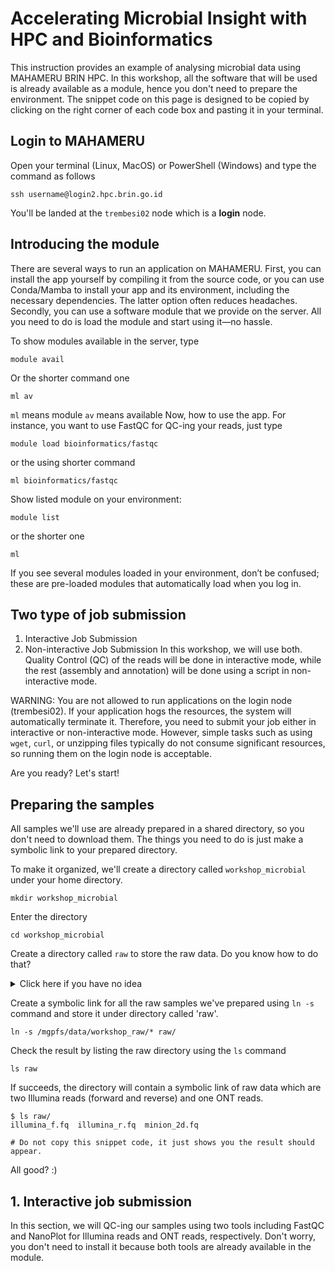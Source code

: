# Accelerating Microbial Insight with HPC and Bioinformatics

This instruction provides an example of analysing microbial data using MAHAMERU BRIN HPC. In this workshop, all the software that will be used is already available as a module, hence you don't need to prepare the environment. The snippet code on this page is designed to be copied by clicking on the right corner of each code box and pasting it in your terminal.

## Login to MAHAMERU
Open your terminal (Linux, MacOS) or PowerShell (Windows) and type the command as follows
```
ssh username@login2.hpc.brin.go.id
```
You'll be landed at the `trembesi02` node which is a **login** node.

## Introducing the module
There are several ways to run an application on MAHAMERU. First, you can install the app yourself by compiling it from the source code, or you can use Conda/Mamba to install your app and its environment, including the necessary dependencies. The latter option often reduces headaches. Secondly, you can use a software module that we provide on the server. All you need to do is load the module and start using it—no hassle.

To show modules available in the server, type
```
module avail
```
Or the shorter command one
```
ml av
```
`ml` means module `av` means available
Now, how to use the app. For instance, you want to use FastQC for QC-ing your reads, just type
```
module load bioinformatics/fastqc
```
or the using shorter command
```
ml bioinformatics/fastqc
```
Show listed module on your environment:
```
module list
```
or the shorter one
```
ml
```
If you see several modules loaded in your environment, don’t be confused; these are pre-loaded modules that automatically load when you log in.

## Two type of job submission
1. Interactive Job Submission
2. Non-interactive Job Submission
In this workshop, we will use both. Quality Control (QC) of the reads will be done in interactive mode, while the rest (assembly and annotation) will be done using a script in non-interactive mode.

WARNING: You are not allowed to run applications on the login node (trembesi02). If your application hogs the resources, the system will automatically terminate it. Therefore, you need to submit your job either in interactive or non-interactive mode. However, simple tasks such as using `wget`, `curl`, or unzipping files typically do not consume significant resources, so running them on the login node is acceptable.

Are you ready? Let's start!

## Preparing the samples
All samples we'll use are already prepared in a shared directory, so you don't need to download them. The things you need to do is just make a symbolic link to your prepared directory.

To make it organized, we'll create a directory called `workshop_microbial` under your home directory.
```
mkdir workshop_microbial
```
Enter the directory
```
cd workshop_microbial
```
Create a directory called `raw` to store the raw data. Do you know how to do that?
<details>
  <summary>Click here if you have no idea</summary>
  Symply type 'mkdir raw'
</details>

Create a symbolic link for all the raw samples we've prepared using `ln -s` command and store it under directory called 'raw'.
```
ln -s /mgpfs/data/workshop_raw/* raw/
```
Check the result by listing the raw directory using the `ls` command
```
ls raw
```
If succeeds, the directory will contain a symbolic link of raw data which are two Illumina reads (forward and reverse) and one ONT reads.
```
$ ls raw/
illumina_f.fq  illumina_r.fq  minion_2d.fq

# Do not copy this snippet code, it just shows you the result should appear.
```
All good? :)

## 1. Interactive job submission 
In this section, we will QC-ing our samples using two tools including FastQC and NanoPlot for Illumina reads and ONT reads, respectively. Don't worry, you don't need to install it because both tools are already available in the module. 


